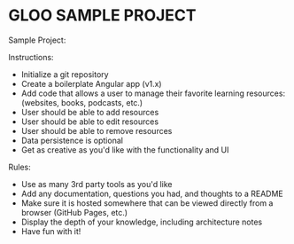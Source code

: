 GLOO SAMPLE PROJECT
===================

Sample Project:

Instructions:

* Initialize a git repository
* Create a boilerplate Angular app (v1.x)
* Add code that allows a user to manage their favorite learning resources: (websites, books, podcasts, etc.)
* User should be able to add resources
* User should be able to edit resources
* User should be able to remove resources
* Data persistence is optional
* Get as creative as you'd like with the functionality and UI

Rules:

* Use as many 3rd party tools as you'd like
* Add any documentation, questions you had, and thoughts to a README
* Make sure it is hosted somewhere that can be viewed directly from a browser (GitHub Pages, etc.)
* Display the depth of your knowledge, including architecture notes
* Have fun with it!